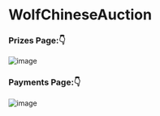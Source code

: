 # WolfChineseAuction

### Prizes Page:👇

![image](https://user-images.githubusercontent.com/39950157/148660526-317a5c5f-d483-499f-9baf-8c550d1dbb7a.png)

### Payments Page:👇

![image](https://user-images.githubusercontent.com/39950157/148660648-726bcd25-330b-43f6-a30d-db64ffde936b.png)
